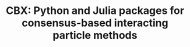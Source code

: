 ---
permalink: /publications/CBX/
title: "CBX: Python and Julia packages for consensus-based interacting particle methods"
publication_info:
  status: "preprint"
  author: "R. Bailo, A. Barbaro, S. N Gomes, K. Riedl, T. Roith, C. Totzeck, U. Vaes"
  preprint: "https://arxiv.org/pdf/2403.14470"
  print: "https://joss.theoj.org/papers/10.21105/joss.06611"
  year: "2024"
year: "2024"
---